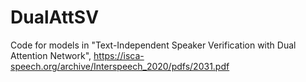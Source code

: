 # DualAttSV
Code for models in "Text-Independent Speaker Verification with Dual Attention Network", https://isca-speech.org/archive/Interspeech_2020/pdfs/2031.pdf
